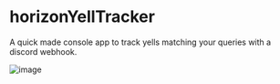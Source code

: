 # horizonYellTracker
A quick made console app to track yells matching your queries with a discord webhook.

![image](https://user-images.githubusercontent.com/131304945/233200139-9c6db9fa-b714-42d9-a23e-a3ff8cf09876.png)
